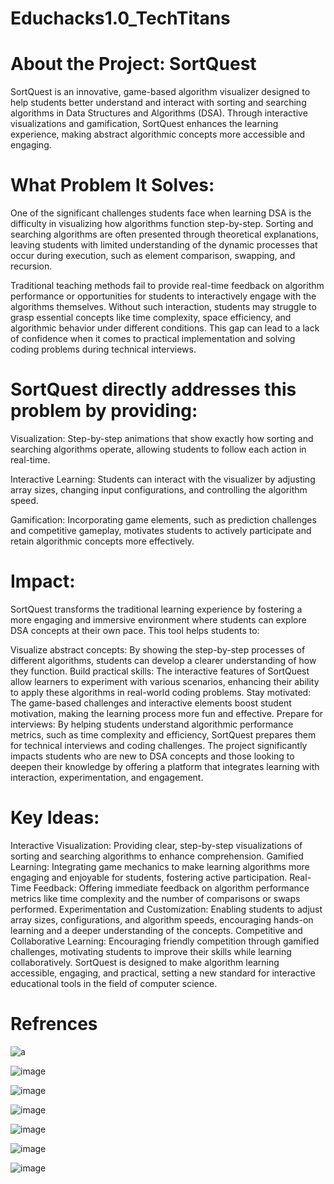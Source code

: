 # Educhacks1.0_TechTitans

# About the Project: SortQuest
SortQuest is an innovative, game-based algorithm visualizer designed to help students better understand and interact with sorting and searching algorithms in Data Structures and Algorithms (DSA). Through interactive visualizations and gamification, SortQuest enhances the learning experience, making abstract algorithmic concepts more accessible and engaging.

# What Problem It Solves:
One of the significant challenges students face when learning DSA is the difficulty in visualizing how algorithms function step-by-step. Sorting and searching algorithms are often presented through theoretical explanations, leaving students with limited understanding of the dynamic processes that occur during execution, such as element comparison, swapping, and recursion.

Traditional teaching methods fail to provide real-time feedback on algorithm performance or opportunities for students to interactively engage with the algorithms themselves. Without such interaction, students may struggle to grasp essential concepts like time complexity, space efficiency, and algorithmic behavior under different conditions. This gap can lead to a lack of confidence when it comes to practical implementation and solving coding problems during technical interviews.

# SortQuest directly addresses this problem by providing:

Visualization: Step-by-step animations that show exactly how sorting and searching algorithms operate, allowing students to follow each action in real-time.

Interactive Learning: Students can interact with the visualizer by adjusting array sizes, changing input configurations, and controlling the algorithm speed.

Gamification: Incorporating game elements, such as prediction challenges and competitive gameplay, motivates students to actively participate and retain algorithmic concepts more effectively.

# Impact:
SortQuest transforms the traditional learning experience by fostering a more engaging and immersive environment where students can explore DSA concepts at their own pace. This tool helps students to:

Visualize abstract concepts: By showing the step-by-step processes of different algorithms, students can develop a clearer understanding of how they function.
Build practical skills: The interactive features of SortQuest allow learners to experiment with various scenarios, enhancing their ability to apply these algorithms in real-world coding problems.
Stay motivated: The game-based challenges and interactive elements boost student motivation, making the learning process more fun and effective.
Prepare for interviews: By helping students understand algorithmic performance metrics, such as time complexity and efficiency, SortQuest prepares them for technical interviews and coding challenges.
The project significantly impacts students who are new to DSA concepts and those looking to deepen their knowledge by offering a platform that integrates learning with interaction, experimentation, and engagement.

# Key Ideas:
Interactive Visualization: Providing clear, step-by-step visualizations of sorting and searching algorithms to enhance comprehension.
Gamified Learning: Integrating game mechanics to make learning algorithms more engaging and enjoyable for students, fostering active participation.
Real-Time Feedback: Offering immediate feedback on algorithm performance metrics like time complexity and the number of comparisons or swaps performed.
Experimentation and Customization: Enabling students to adjust array sizes, configurations, and algorithm speeds, encouraging hands-on learning and a deeper understanding of the concepts.
Competitive and Collaborative Learning: Encouraging friendly competition through gamified challenges, motivating students to improve their skills while learning collaboratively.
SortQuest is designed to make algorithm learning accessible, engaging, and practical, setting a new standard for interactive educational tools in the field of computer science.

# Refrences
![a](https://github.com/user-attachments/assets/db9a4e21-1c34-4ee5-ab69-851bb78bfe50)

![image](https://github.com/user-attachments/assets/7318d378-eb53-425c-a1fd-e06a95e290df)

![image](https://github.com/user-attachments/assets/372d108c-dfb2-45db-a139-f8834e7fd180)

![image](https://github.com/user-attachments/assets/6f196320-a713-4836-b3c0-0032c134eaf7)

![image](https://github.com/user-attachments/assets/ec2f4c6b-47d2-45c7-8b51-ec65f4a0493d)

![image](https://github.com/user-attachments/assets/40b07d42-7be5-49b4-86f6-96034ce64aae)

![image](https://github.com/user-attachments/assets/57fa0829-cc4c-4da2-b174-abc34151b7f6)

